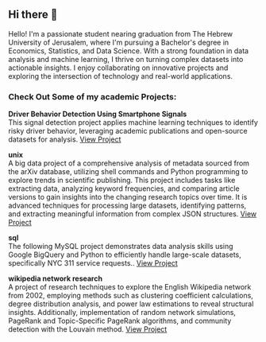 ## Hi there 👋
Hello! I'm a passionate student nearing graduation from The Hebrew University of Jerusalem, where I'm pursuing a Bachelor's degree in Economics, Statistics, and Data Science. With a strong foundation in data analysis and machine learning, I thrive on turning complex datasets into actionable insights. I enjoy collaborating on innovative projects and exploring the intersection of technology and real-world applications.
### Check Out Some of my academic Projects:

**Driver Behavior Detection Using Smartphone Signals**  
   This signal detection project applies machine learning techniques to identify risky driver behavior, leveraging academic publications and open-source datasets for analysis. [View Project](https://github.com/Aviadelr/SignalProcessingAnalysis/blob/main/Final%20Project%20Aviad%20Elron%20Aviv%20Gelfand%20and%20Amit%20Chen_100.pdf)

**unix**  
   A big data project of a comprehensive analysis of metadata sourced from the arXiv database, utilizing shell commands and Python programming to explore trends in scientific publishing. This project includes tasks like extracting data, analyzing keyword frequencies, and comparing article versions to gain insights into the changing research topics over time. It is advanced techniques for processing large datasets, identifying patterns, and extracting meaningful information from complex JSON structures.  [View Project](https://github.com/Aviadelr/BigDataAnalysis/blob/main/MidTerm_52002_2022_23_unix.txt)

**sql**  
   The following MySQL project demonstrates data analysis skills using Google BigQuery and Python to efficiently handle large-scale datasets, specifically NYC 311 service requests..  [View Project](https://github.com/Aviadelr/BigDataAnalysis/blob/main/MidTerm_52002_2022_23_SQL.ipynb)

**wikipedia network research**  
   A project of research techniques to explore the English Wikipedia network from 2002, employing methods such as clustering coefficient calculations, degree distribution analysis, and power law estimations to reveal structural insights. Additionally, implementation of random network simulations, PageRank and Topic-Specific PageRank algorithms, and community detection with the Louvain method.  [View Project](https://github.com/Aviadelr/BigDataAnalysis/blob/main/BigDataMining_2022_23_FinalAssignment_Part1_final.ipynb)

